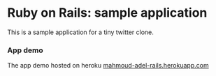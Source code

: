 #	Ruby	on	Rails:	sample	application
This is a sample application for a tiny twitter clone.

### App demo
The app demo hosted on heroku <a href="https://mahmoud-adel-rails.herokuapp.com" target="_blank">mahmoud-adel-rails.herokuapp.com</a>
